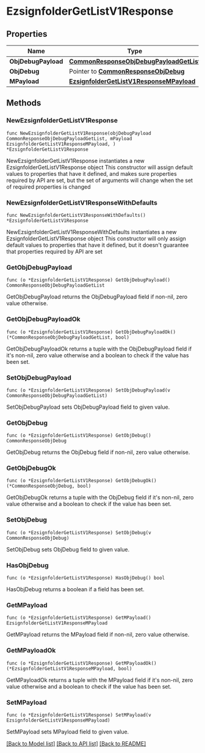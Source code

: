 # EzsignfolderGetListV1Response

## Properties

Name | Type | Description | Notes
------------ | ------------- | ------------- | -------------
**ObjDebugPayload** | [**CommonResponseObjDebugPayloadGetList**](CommonResponseObjDebugPayloadGetList.md) |  | 
**ObjDebug** | Pointer to [**CommonResponseObjDebug**](CommonResponseObjDebug.md) |  | [optional] 
**MPayload** | [**EzsignfolderGetListV1ResponseMPayload**](EzsignfolderGetListV1ResponseMPayload.md) |  | 

## Methods

### NewEzsignfolderGetListV1Response

`func NewEzsignfolderGetListV1Response(objDebugPayload CommonResponseObjDebugPayloadGetList, mPayload EzsignfolderGetListV1ResponseMPayload, ) *EzsignfolderGetListV1Response`

NewEzsignfolderGetListV1Response instantiates a new EzsignfolderGetListV1Response object
This constructor will assign default values to properties that have it defined,
and makes sure properties required by API are set, but the set of arguments
will change when the set of required properties is changed

### NewEzsignfolderGetListV1ResponseWithDefaults

`func NewEzsignfolderGetListV1ResponseWithDefaults() *EzsignfolderGetListV1Response`

NewEzsignfolderGetListV1ResponseWithDefaults instantiates a new EzsignfolderGetListV1Response object
This constructor will only assign default values to properties that have it defined,
but it doesn't guarantee that properties required by API are set

### GetObjDebugPayload

`func (o *EzsignfolderGetListV1Response) GetObjDebugPayload() CommonResponseObjDebugPayloadGetList`

GetObjDebugPayload returns the ObjDebugPayload field if non-nil, zero value otherwise.

### GetObjDebugPayloadOk

`func (o *EzsignfolderGetListV1Response) GetObjDebugPayloadOk() (*CommonResponseObjDebugPayloadGetList, bool)`

GetObjDebugPayloadOk returns a tuple with the ObjDebugPayload field if it's non-nil, zero value otherwise
and a boolean to check if the value has been set.

### SetObjDebugPayload

`func (o *EzsignfolderGetListV1Response) SetObjDebugPayload(v CommonResponseObjDebugPayloadGetList)`

SetObjDebugPayload sets ObjDebugPayload field to given value.


### GetObjDebug

`func (o *EzsignfolderGetListV1Response) GetObjDebug() CommonResponseObjDebug`

GetObjDebug returns the ObjDebug field if non-nil, zero value otherwise.

### GetObjDebugOk

`func (o *EzsignfolderGetListV1Response) GetObjDebugOk() (*CommonResponseObjDebug, bool)`

GetObjDebugOk returns a tuple with the ObjDebug field if it's non-nil, zero value otherwise
and a boolean to check if the value has been set.

### SetObjDebug

`func (o *EzsignfolderGetListV1Response) SetObjDebug(v CommonResponseObjDebug)`

SetObjDebug sets ObjDebug field to given value.

### HasObjDebug

`func (o *EzsignfolderGetListV1Response) HasObjDebug() bool`

HasObjDebug returns a boolean if a field has been set.

### GetMPayload

`func (o *EzsignfolderGetListV1Response) GetMPayload() EzsignfolderGetListV1ResponseMPayload`

GetMPayload returns the MPayload field if non-nil, zero value otherwise.

### GetMPayloadOk

`func (o *EzsignfolderGetListV1Response) GetMPayloadOk() (*EzsignfolderGetListV1ResponseMPayload, bool)`

GetMPayloadOk returns a tuple with the MPayload field if it's non-nil, zero value otherwise
and a boolean to check if the value has been set.

### SetMPayload

`func (o *EzsignfolderGetListV1Response) SetMPayload(v EzsignfolderGetListV1ResponseMPayload)`

SetMPayload sets MPayload field to given value.



[[Back to Model list]](../README.md#documentation-for-models) [[Back to API list]](../README.md#documentation-for-api-endpoints) [[Back to README]](../README.md)


